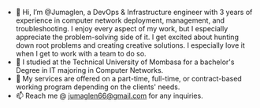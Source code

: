 - 👋 Hi, I’m @Jumaglen, a DevOps & Infrastructure engineer with 3 years of experience in computer network deployment, management, and troubleshooting. I enjoy every aspect of my work, but I especially appreciate the problem-solving side of it. I get excited about hunting down root problems and creating creative solutions. I especially love it when I get to work with a team to do so.
- 🌱 I studied at the Technical University of Mombasa for a bachelor's Degree in IT majoring in Computer Networks.
- 💞️ My services are offered on a part-time, full-time, or contract-based working program depending on the clients' needs.
- 📫 Reach me @ jumaglen66@gmail.com for any inquiries.

<!---
Jumaglen/Jumaglen is a ✨ special ✨ repository because its `README.md` (this file) appears on your GitHub profile.
You can click the Preview link to take a look at your changes.
--->
